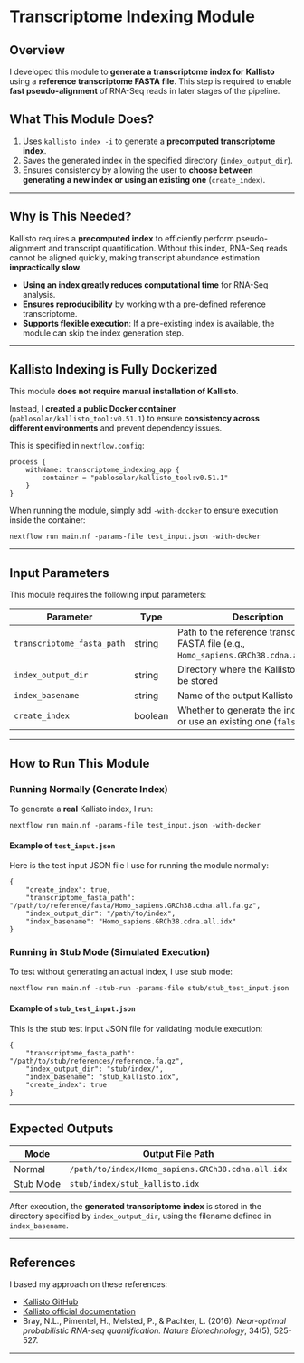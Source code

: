 # **Transcriptome Indexing Module**

## **Overview**

I developed this module to **generate a transcriptome index for Kallisto** using a **reference transcriptome FASTA file**. This step is required to enable **fast pseudo-alignment** of RNA-Seq reads in later stages of the pipeline.

## **What This Module Does?**
1. Uses `kallisto index -i` to generate a **precomputed transcriptome index**.
2. Saves the generated index in the specified directory (`index_output_dir`).
3. Ensures consistency by allowing the user to **choose between generating a new index or using an existing one** (`create_index`).

---

## **Why is This Needed?**
Kallisto requires a **precomputed index** to efficiently perform pseudo-alignment and transcript quantification. Without this index, RNA-Seq reads cannot be aligned quickly, making transcript abundance estimation **impractically slow**.

- **Using an index greatly reduces computational time** for RNA-Seq analysis.
- **Ensures reproducibility** by working with a pre-defined reference transcriptome.
- **Supports flexible execution**: If a pre-existing index is available, the module can skip the index generation step.

---

## **Kallisto Indexing is Fully Dockerized**

This module **does not require manual installation of Kallisto**.

Instead, **I created a public Docker container** (`pablosolar/kallisto_tool:v0.51.1`) to ensure **consistency across different environments** and prevent dependency issues.

This is specified in `nextflow.config`:

```
process {
    withName: transcriptome_indexing_app {
        container = "pablosolar/kallisto_tool:v0.51.1"
    }
}
```

When running the module, simply add `-with-docker` to ensure execution inside the container:

```
nextflow run main.nf -params-file test_input.json -with-docker
```

---

## **Input Parameters**

This module requires the following input parameters:

| Parameter                  | Type    | Description                                                                 |
|----------------------------|---------|-----------------------------------------------------------------------------|
| `transcriptome_fasta_path` | string  | Path to the reference transcriptome FASTA file (e.g., `Homo_sapiens.GRCh38.cdna.all.fa.gz`) |
| `index_output_dir`         | string  | Directory where the Kallisto index will be stored                           |
| `index_basename`           | string  | Name of the output Kallisto index file                                      |
| `create_index`             | boolean | Whether to generate the index (`true`) or use an existing one (`false`)    |

---

## **How to Run This Module**

### **Running Normally (Generate Index)**
To generate a **real** Kallisto index, I run:

```
nextflow run main.nf -params-file test_input.json -with-docker
```

#### **Example of `test_input.json`**
Here is the test input JSON file I use for running the module normally:

```
{
    "create_index": true,
    "transcriptome_fasta_path": "/path/to/reference/fasta/Homo_sapiens.GRCh38.cdna.all.fa.gz",
    "index_output_dir": "/path/to/index",
    "index_basename": "Homo_sapiens.GRCh38.cdna.all.idx"
}
```

### **Running in Stub Mode (Simulated Execution)**
To test without generating an actual index, I use stub mode:

```
nextflow run main.nf -stub-run -params-file stub/stub_test_input.json
```

#### **Example of `stub_test_input.json`**
This is the stub test input JSON file for validating module execution:

```
{
    "transcriptome_fasta_path": "/path/to/stub/references/reference.fa.gz",
    "index_output_dir": "stub/index/",
    "index_basename": "stub_kallisto.idx",
    "create_index": true
}
```

---

## **Expected Outputs**

| Mode       | Output File Path                                       |
|------------|--------------------------------------------------------|
| Normal     | `/path/to/index/Homo_sapiens.GRCh38.cdna.all.idx`      |
| Stub Mode  | `stub/index/stub_kallisto.idx`                        |

After execution, the **generated transcriptome index** is stored in the directory specified by `index_output_dir`, using the filename defined in `index_basename`.

---

## **References**
I based my approach on these references:
- [Kallisto GitHub](https://github.com/pachterlab/kallisto)  
- [Kallisto official documentation](https://pachterlab.github.io/kallisto/)
- Bray, N.L., Pimentel, H., Melsted, P., & Pachter, L. (2016). *Near-optimal probabilistic RNA-seq quantification.* *Nature Biotechnology*, 34(5), 525-527.
---